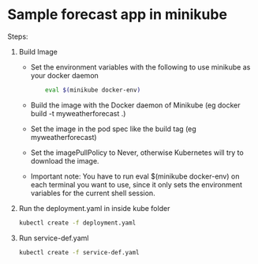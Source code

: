 # Sample forecast app in minikube

Steps:

1. Build Image

   - Set the environment variables with the following to use minikube as your docker daemon

     ```sh
         eval $(minikube docker-env)
     ```

   - Build the image with the Docker daemon of Minikube (eg docker build -t myweatherforecast .)
   - Set the image in the pod spec like the build tag (eg myweatherforecast)
   - Set the imagePullPolicy to Never, otherwise Kubernetes will try to download the image.
   - Important note: You have to run eval $(minikube docker-env) on each terminal you want to use, since it only sets the environment variables for the current shell session.

2. Run the deployment.yaml in inside kube folder

   ```sh
   kubectl create -f deployment.yaml
   ```

3. Run service-def.yaml

   ```sh
   kubectl create -f service-def.yaml
   ```
